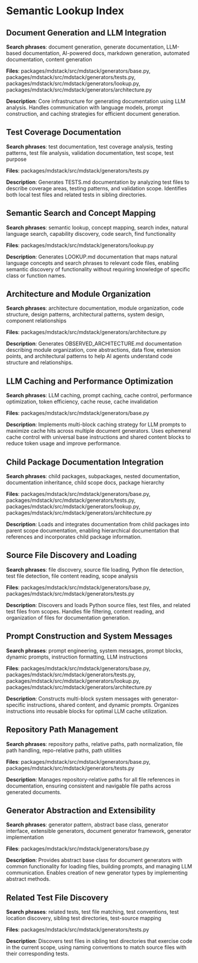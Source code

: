 # Semantic Lookup Index

## Document Generation and LLM Integration

**Search phrases**: document generation, generate documentation, LLM-based documentation, AI-powered docs, markdown generation, automated documentation, content generation

**Files**: packages/mdstack/src/mdstack/generators/base.py, packages/mdstack/src/mdstack/generators/tests.py, packages/mdstack/src/mdstack/generators/lookup.py, packages/mdstack/src/mdstack/generators/architecture.py

**Description**: Core infrastructure for generating documentation using LLM analysis. Handles communication with language models, prompt construction, and caching strategies for efficient document generation.

## Test Coverage Documentation

**Search phrases**: test documentation, test coverage analysis, testing patterns, test file analysis, validation documentation, test scope, test purpose

**Files**: packages/mdstack/src/mdstack/generators/tests.py

**Description**: Generates TESTS.md documentation by analyzing test files to describe coverage areas, testing patterns, and validation scope. Identifies both local test files and related tests in sibling directories.

## Semantic Search and Concept Mapping

**Search phrases**: semantic lookup, concept mapping, search index, natural language search, capability discovery, code search, find functionality

**Files**: packages/mdstack/src/mdstack/generators/lookup.py

**Description**: Generates LOOKUP.md documentation that maps natural language concepts and search phrases to relevant code files, enabling semantic discovery of functionality without requiring knowledge of specific class or function names.

## Architecture and Module Organization

**Search phrases**: architecture documentation, module organization, code structure, design patterns, architectural patterns, system design, component relationships

**Files**: packages/mdstack/src/mdstack/generators/architecture.py

**Description**: Generates OBSERVED_ARCHITECTURE.md documentation describing module organization, core abstractions, data flow, extension points, and architectural patterns to help AI agents understand code structure and relationships.

## LLM Caching and Performance Optimization

**Search phrases**: LLM caching, prompt caching, cache control, performance optimization, token efficiency, cache reuse, cache invalidation

**Files**: packages/mdstack/src/mdstack/generators/base.py

**Description**: Implements multi-block caching strategy for LLM prompts to maximize cache hits across multiple document generators. Uses ephemeral cache control with universal base instructions and shared content blocks to reduce token usage and improve performance.

## Child Package Documentation Integration

**Search phrases**: child packages, subpackages, nested documentation, documentation inheritance, child scope docs, package hierarchy

**Files**: packages/mdstack/src/mdstack/generators/base.py, packages/mdstack/src/mdstack/generators/tests.py, packages/mdstack/src/mdstack/generators/lookup.py, packages/mdstack/src/mdstack/generators/architecture.py

**Description**: Loads and integrates documentation from child packages into parent scope documentation, enabling hierarchical documentation that references and incorporates child package information.

## Source File Discovery and Loading

**Search phrases**: file discovery, source file loading, Python file detection, test file detection, file content reading, scope analysis

**Files**: packages/mdstack/src/mdstack/generators/base.py, packages/mdstack/src/mdstack/generators/tests.py

**Description**: Discovers and loads Python source files, test files, and related test files from scopes. Handles file filtering, content reading, and organization of files for documentation generation.

## Prompt Construction and System Messages

**Search phrases**: prompt engineering, system messages, prompt blocks, dynamic prompts, instruction formatting, LLM instructions

**Files**: packages/mdstack/src/mdstack/generators/base.py, packages/mdstack/src/mdstack/generators/tests.py, packages/mdstack/src/mdstack/generators/lookup.py, packages/mdstack/src/mdstack/generators/architecture.py

**Description**: Constructs multi-block system messages with generator-specific instructions, shared content, and dynamic prompts. Organizes instructions into reusable blocks for optimal LLM cache utilization.

## Repository Path Management

**Search phrases**: repository paths, relative paths, path normalization, file path handling, repo-relative paths, path utilities

**Files**: packages/mdstack/src/mdstack/generators/base.py, packages/mdstack/src/mdstack/generators/tests.py

**Description**: Manages repository-relative paths for all file references in documentation, ensuring consistent and navigable file paths across generated documents.

## Generator Abstraction and Extensibility

**Search phrases**: generator pattern, abstract base class, generator interface, extensible generators, document generator framework, generator implementation

**Files**: packages/mdstack/src/mdstack/generators/base.py

**Description**: Provides abstract base class for document generators with common functionality for loading files, building prompts, and managing LLM communication. Enables creation of new generator types by implementing abstract methods.

## Related Test File Discovery

**Search phrases**: related tests, test file matching, test conventions, test location discovery, sibling test directories, test-source mapping

**Files**: packages/mdstack/src/mdstack/generators/tests.py

**Description**: Discovers test files in sibling test directories that exercise code in the current scope, using naming conventions to match source files with their corresponding tests.